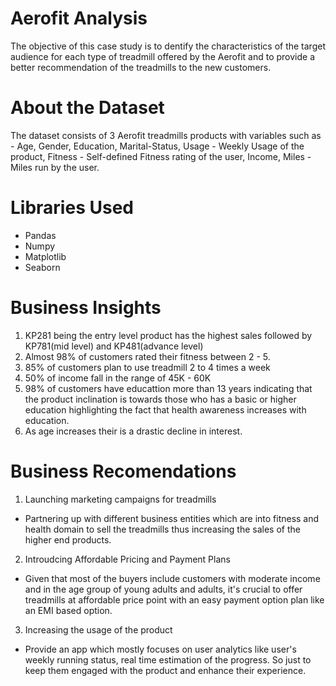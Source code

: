 # Aerofit Analysis

The objective of this case study is to dentify the characteristics of the target audience for each type of treadmill offered by the Aerofit and to provide a better recommendation of the treadmills to the new customers.

# About the Dataset

The dataset consists of 3 Aerofit treadmills products with variables such as - Age, Gender, Education, Marital-Status, Usage - Weekly Usage of the product, Fitness - Self-defined Fitness rating of the user, Income, Miles - Miles run by the user.

# Libraries Used

* Pandas
* Numpy
* Matplotlib
* Seaborn

# Business Insights

1. KP281 being the entry level product has the highest sales followed by KP781(mid level) and KP481(advance level)
2. Almost 98% of customers rated their fitness between 2 - 5.
3. 85% of customers plan to use treadmill 2 to 4 times a week
4. 50% of income fall in the range of 45K - 60K
5. 98% of customers have educattion more than 13 years indicating that the product inclination is towards those who has a basic or higher education highlighting the fact that health awareness increases with education.
6. As age increases their is a drastic decline in interest.

# Business Recomendations

1. Launching marketing campaigns for treadmills
  * Partnering up with different business entities which are into fitness and health domain to sell the treadmills thus increasing the sales of the higher end products.
2. Introudcing Affordable Pricing and Payment Plans
  * Given that most of the buyers include customers with moderate income and in the age group of young adults and adults, it's crucial to offer treadmills at affordable price point with an easy payment option plan like an EMI based option.
3. Increasing the usage of the product
  * Provide an app which mostly focuses on user analytics like user's weekly running status, real time estimation of the progress. So just to keep them engaged with the product and enhance their experience.
